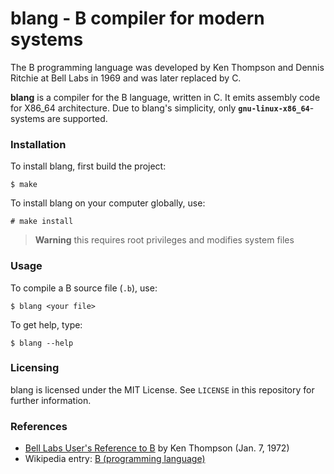 # blang - B compiler for modern systems

The B programming language was developed by Ken Thompson and Dennis Ritchie at Bell Labs in 1969 and was later replaced by C.

**blang** is a compiler for the B language, written in C.
It emits assembly code for X86_64 architecture.
Due to blang's simplicity, only **`gnu-linux-x86_64`**-systems are supported.

### Installation

To install blang, first build the project:
```
$ make
```
To install blang on your computer globally, use:
```
# make install
```
> **Warning**
> this requires root privileges and modifies system files

### Usage

To compile a B source file (`.b`), use:
```
$ blang <your file>
```

To get help, type:
```
$ blang --help
```

### Licensing
blang is licensed under the MIT License. See `LICENSE` in this repository for further information.

### References
- [Bell Labs User's Reference to B](https://www.bell-labs.com/usr/dmr/www/kbman.pdf) by Ken Thompson (Jan. 7, 1972)
- Wikipedia entry: [B (programming language)](https://en.wikipedia.org/wiki/B_(programming_language))
